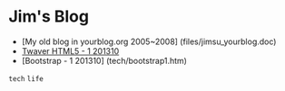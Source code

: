 # Jim's Blog

* [My old blog in yourblog.org 2005~2008] (files/jimsu_yourblog.doc)
* [Twaver HTML5 - 1 201310](tech/twaverhtml5.htm)
* [Bootstrap - 1 201310] (tech/bootstrap1.htm)

`tech` `life`

